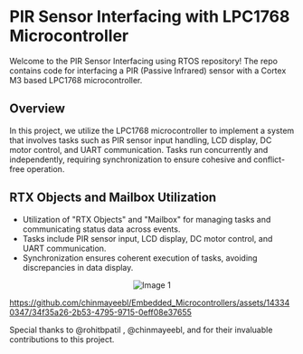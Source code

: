 # PIR Sensor Interfacing with LPC1768 Microcontroller

Welcome to the PIR Sensor Interfacing using RTOS repository! The repo contains code for interfacing a PIR (Passive Infrared) sensor with a Cortex M3 based LPC1768 microcontroller.

## Overview

In this project, we utilize the LPC1768 microcontroller to implement a system that involves tasks such as PIR sensor input handling, LCD display, DC motor control, and UART communication. Tasks run concurrently and independently, requiring synchronization to ensure cohesive and conflict-free operation.

## RTX Objects and Mailbox Utilization

- Utilization of "RTX Objects" and "Mailbox" for managing tasks and communicating status data across events.
- Tasks include PIR sensor input, LCD display, DC motor control, and UART communication.
- Synchronization ensures coherent execution of tasks, avoiding discrepancies in data display.

<p align="center">
  <img src="pir_project_fdb.png" alt="Image 1"/>
</p>

https://github.com/chinmayeebl/Embedded_Microcontrollers/assets/143340347/34f35a26-2b53-4795-9715-0eff08e37655

Special thanks to @rohitbpatil , @chinmayeebl, and  for their invaluable contributions to this project.
